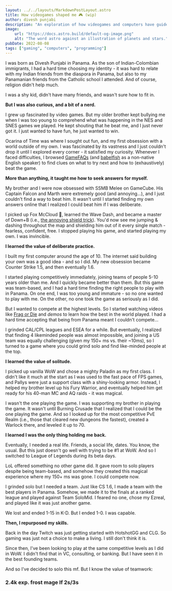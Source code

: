 ```yaml
---
layout: ../../layouts/MarkdownPostLayout.astro
title: How videogames shaped me 🎮 (wip)
author: divesh punjabi
description: "An exploration of how videogames and computers have guided my life."
image:
    url: "https://docs.astro.build/default-og-image.png"
    alt: "The word astro against an illustration of planets and stars."
pubDate: 2022-08-08
tags: ["gaming", "computers", "programming"]
---
```

I was born as Divesh Punjabi in Panama. As the son of Indian-Colombian immigrants, I had a hard time choosing my identity - it was hard to relate with my Indian friends from the diaspora in Panama, but also to my Panamanian friends from the Catholic school I attended. And of course, religion didn't help much.

I was a shy kid, didn't have many friends, and wasn't sure how to fit in.

**But I was also curious, and a bit of a nerd.**

I grew up fascinated by video games. But my older brother kept bullying me when I was too young to comprehend what was happening in the NES and SNES games we played. He kept shouting that he beat me, and I just never got it. I just wanted to have fun, he just wanted to win.

Ocarina of Time was where I sought out fun, and my first obsession with a world outside of my own. I was fascinated by its vastness and I just couldn't drop it until I explored every corner - it satisfied my curiosity. Whenever I faced difficulties, I browsed [GameFAQs](https://gamefaqs.gamespot.com/n64/197771-the-legend-of-zelda-ocarina-of-time/faqs/44785) (and [babelfish](https://www.babelfish.com/) as a non-native English speaker) to find clues on what to try next and how to (exhaustively) beat the game.

**More than anything, it taught me how to seek answers for myself.**

My brother and I were now obsessed with SSMB Melee on GameCube. His Captain Falcon and Marth were extremely good (and annoying...), and I just couldn't find a way to beat him. It wasn't until I started finding my own answers online that I realized I could beat him if I was deliberate.

I picked up Fox McCloud 🦊, learned the Wave Dash, and became a master of Down+B (i.e., [the annoying shield trick](https://www.youtube.com/watch?v=kXpQ9-TRop4)). You'd now see me jumping & dashing throughout the map and shielding him out of it every single match - fearless, confident, free. I stopped playing his game, and started playing my own. I was invincible.

**I learned the value of deliberate practice.**

I built my first computer around the age of 10. The internet said building your own was a good idea - and so I did. My new obsession became Counter Strike 1.5, and then eventually 1.6.

I started playing competitively immediately, joining teams of people 5-10 years older than me. And I quickly became better than them. But this game was team-based, and I had a hard time finding the right people to play with in Panama. On one end, I was too young and immature - so no one wanted to play with me. On the other, no one took the game as seriously as I did.

But I wanted to compete at the highest levels. So I started watching videos like [Frag or Die](https://www.youtube.com/watch?v=4ylWONP4Y7A) and *demos* to learn how the best in the world played. I had a hard time accepting that being from Panama meant I couldn't compete...

I grinded CAL/CPL leagues and ESEA for a while. But eventually, I realized that finding 4 likeminded people was almost impossible, and joining a US team was equally challenging (given my 150+ ms vs. their ~10ms), so I turned to a game where you could grind solo and find like-minded people at the top.

**I learned the value of solitude.**

I picked up vanilla WoW and chose a mighty Paladin as my first class. I didn't like it much at the start as I was used to the fast pace of FPS games, and Pallys were just a support class with a shiny-looking armor. Instead, I helped my brother level up his Fury Warrior, and eventually helped him get ready for his 40-man MC and AQ raids - it was magical.

I wasn't the one playing the game. I was supporting my brother in playing the game. It wasn't until Burning Crusade that I realized that I could be the one playing the game. And so I looked up for the most competitive PvE Realm (i.e., those that cleared new dungeons the fastest), created a Warlock there, and leveled it up to 70.

**I learned I was the only thing holding me back.**

Eventually, I needed a real life. Friends, a social life, dates. You know, the usual. But this just doesn't go well with trying to be #1 at WoW. And so I switched to League of Legends during its beta days.

LoL offered something no other game did. It gave room to solo players despite being team-based, and somehow they created this magical experience where my 150+ ms was gone. I could compete now.

I grinded solo but I needed a team. Just like CS 1.6, I made a team with the best players in Panama. Somehow, we made it to the finals at a ranked league and played against Team SoloMid. I feared no one, chose my Ezreal, and played like it was just another game.

We lost and ended 1-15 in K-D. But I ended 1-0. I was capable.

**Then, I repurposed my skills.**

Back in the day Twitch was just getting started with HotshotGG and CLG. So gaming was just not a choice to make a living. I still don't think it is.

Since then, I've been looking to play at the same competitive levels as I did in WoW. I didn't find that in VC, consulting, or banking. But I have seen it in the best founding teams.

And so I've decided to solo this mf. But I know the value of teamwork:

### 2.4k exp. frost mage lf 2s/3s

